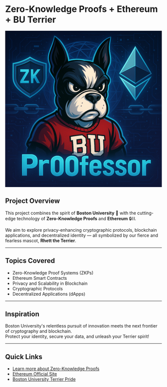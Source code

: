 # Zero-Knowledge Proofs + Ethereum + BU Terrier

![Zero-Knowledge Terrier](pr00fesor.png)

## Project Overview

This project combines the spirit of **Boston University** 🐾 with the cutting-edge technology of **Zero-Knowledge Proofs** and **Ethereum** 🔒⛓️.

We aim to explore privacy-enhancing cryptographic protocols, blockchain applications, and decentralized identity — all symbolized by our fierce and fearless mascot, **Rhett the Terrier**.

---

## Topics Covered
- Zero-Knowledge Proof Systems (ZKPs)
- Ethereum Smart Contracts
- Privacy and Scalability in Blockchain
- Cryptographic Protocols
- Decentralized Applications (dApps)

---

## Inspiration

Boston University's relentless pursuit of innovation meets the next frontier of cryptography and blockchain.  
Protect your identity, secure your data, and unleash your Terrier spirit!

---

## Quick Links
- [Learn more about Zero-Knowledge Proofs](https://zkproof.org/)
- [Ethereum Official Site](https://ethereum.org/)
- [Boston University Terrier Pride](https://www.bu.edu/terriers/)
